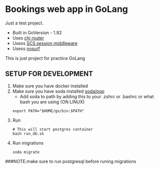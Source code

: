 # Bookings web app in GoLang

Just a test project.

- Built in GoVersion - 1.92
- Uses [chi router](https://github.com/go-chi/chi/v5)
- Usess [SCS session middleware](https://github.com/alexedwards/scs/v2)
- Usess [nosurf](https://github.com/justinas/nosurf)


This is just project for practice GoLang

## SETUP FOR DEVELOPMENT

1. Make sure you have docker installed
2. Make sure you have soda installed [soda/pop](https://gobuffalo.io/documentation/database/soda/)
    - Add soda to path by adding this to your .zshrc or .bashrc or what bash you are using (ON LINUX)
    ```shell
    export PATH="$HOME/go/bin:$PATH"
    ```
2. Run
    ```shell
    # This will start postgres container
    bash run_db.sh
    ```
3. Run migrations
    ```shell
    soda migrate
    ```
###NOTE:make sure to run postgresql before runing migrations